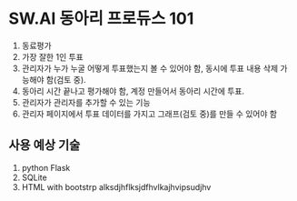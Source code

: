 # SW.AI 동아리 프로듀스 101

1. 동료평가
2. 가장 잘한 1인 투표
3. 관리자가 누가 누굴 어떻게 투표했는지 볼 수 있어야 함, 동시에 투표 내용 삭제 가능해야 함(검토 중).
4. 동아리 시간 끝나고 평가해야 함, 계정 만들어서 동아리 시간에 투표.
5. 관리자가 관리자를 추가할 수 있는 기능
6. 관리자 페이지에서 투표 데이터를 가지고 그래프(검토 중)를 만들 수 있어야 함


## 사용 예상 기술
1. python Flask
2. SQLite
3. HTML with bootstrp
alksdjhflksjdfhvlkajhvipsudjhv

